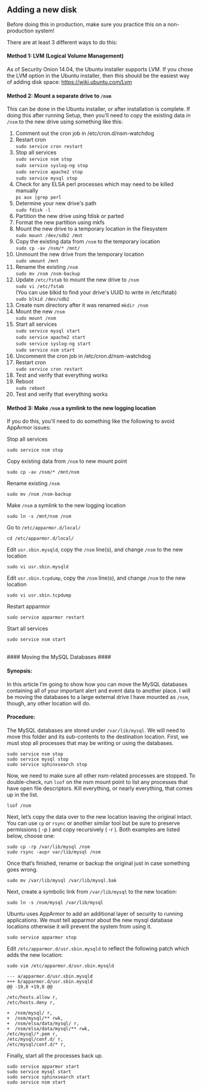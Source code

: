 ## Adding a new disk

Before doing this in production, make sure you practice this on a non-production system!

There are at least 3 different ways to do this:

#### Method 1: LVM (Logical Volume Management)
As of Security Onion 14.04, the Ubuntu installer supports LVM.  If you chose the LVM option in the Ubuntu installer, then this should be the easiest way of adding disk space:
https://wiki.ubuntu.com/Lvm

#### Method 2: Mount a separate drive to `/nsm`
This can be done in the Ubuntu installer, or after installation is complete. If doing this after running Setup, then you'll need to copy the existing data in `/nsm` to the new drive using something like this:

1. Comment out the cron job in /etc/cron.d/nsm-watchdog
1. Restart cron  
`sudo service cron restart`
1. Stop all services  
`sudo service nsm stop`  
`sudo service syslog-ng stop`  
`sudo service apache2 stop`  
`sudo service mysql stop`  
1. Check for any ELSA perl processes which may need to be killed manually  
`ps aux |grep perl`  
1. Determine your new drive's path  
`sudo fdisk -l`  
1. Partition the new drive using fdisk or parted
1. Format the new partition using mkfs
1. Mount the new drive to a temporary location in the filesystem  
`sudo mount /dev/sdb2 /mnt`  
1. Copy the existing data from `/nsm` to the temporary location  
`sudo cp -av /nsm/* /mnt/`
1. Unmount the new drive from the temporary location  
`sudo umount /mnt`
1. Rename the existing `/nsm`  
`sudo mv /nsm /nsm-backup`
1. Update `/etc/fstab` to mount the new drive to `/nsm`  
`sudo vi /etc/fstab`  
(You can use blkid to find your drive's UUID to write in /etc/fstab)  
`sudo blkid /dev/sdb2`
1. Create nsm directory after it was renamed
`mkdir /nsm`
1. Mount the new `/nsm`  
`sudo mount /nsm`
1. Start all services  
`sudo service mysql start`  
`sudo service apache2 start`  
`sudo service syslog-ng start`  
`sudo service nsm start`  
1. Uncomment the cron job in /etc/cron.d/nsm-watchdog
1. Restart cron  
`sudo service cron restart`
1. Test and verify that everything works
1. Reboot  
`sudo reboot`
1. Test and verify that everything works

#### Method 3: Make `/nsm` a symlink to the new logging location

If you do this, you'll need to do something like the following to avoid AppArmor issues:

Stop all services

```
sudo service nsm stop
```

Copy existing data from `/nsm` to new mount point

```
sudo cp -av /nsm/* /mnt/nsm
```

Rename existing `/nsm`

```
sudo mv /nsm /nsm-backup
```

Make `/nsm` a symlink to the new logging location

```
sudo ln -s /mnt/nsm /nsm
```

Go to `/etc/apparmor.d/local/`

```
cd /etc/apparmor.d/local/
```

Edit `usr.sbin.mysqld`, copy the `/nsm` line(s), and change `/nsm` to the new location

```
sudo vi usr.sbin.mysqld
```

Edit `usr.sbin.tcpdump`, copy the `/nsm` line(s), and change `/nsm` to the new location

```
sudo vi usr.sbin.tcpdump
```

Restart apparmor

```
sudo service apparmor restart
```

Start all services

```
sudo service nsm start
```
<br>
#### Moving the MySQL Databases ####

#### Synopsis: ####

In this article I’m going to show how you can move the MySQL databases containing all of your important alert and event data to another place. I will be moving the databases to a large external drive I have mounted as `/nsm`, though, any other location will do.

#### Procedure: ####

The MySQL databases are stored under `/var/lib/mysql`. We will need to move this folder
and its sub-contents to the destination location. First, we must stop all processes that may
be writing or using the databases.

```
sudo service nsm stop
sudo service mysql stop
sudo service sphinxsearch stop
```

Now, we need to make sure all other nsm-related processes are stopped. To double-check,
run `lsof` on the nsm mount point to list any processes that have open file descriptors. Kill everything,
or nearly everything, that comes up in the list.

```
lsof /nsm
```

Next, let’s copy the data over to the new location leaving the original intact. You can use `cp` or `rsync`
or another similar tool but be sure to preserve permissions ( -p ) and copy recursively ( -r ). Both
examples are listed below, choose one:

```
sudo cp -rp /var/lib/mysql /nsm
sudo rsync -avpr var/lib/mysql /nsm
```

Once that’s finished, rename or backup the original just in case something goes wrong.

```
sudo mv /var/lib/mysql /var/lib/mysql.bak
```

Next, create a symbolic link from `/var/lib/mysql` to the new location:

```
sudo ln -s /nsm/mysql /var/lib/mysql
```

Ubuntu uses AppArmor to add an additional layer of security to running applications.
We must tell apparmor about the new mysql database locations otherwise it will prevent
the system from using it.

```
sudo service apparmor stop
```

Edit `/etc/apparmor.d/usr.sbin.mysqld` to reflect the following patch which adds the new location:
```
sudo vim /etc/apparmor.d/usr.sbin.mysqld
```

```
--- a/apparmor.d/usr.sbin.mysqld
+++ b/apparmor.d/usr.sbin.mysqld
@@ -19,8 +19,8 @@

/etc/hosts.allow r,
/etc/hosts.deny r,

+  /nsm/mysql/ r,
+  /nsm/mysql/** rwk,
+  /nsm/elsa/data/mysql/ r,
+  /nsm/elsa/data/mysql/** rwk,
/etc/mysql/*.pem r,
/etc/mysql/conf.d/ r,
/etc/mysql/conf.d/* r,
```

Finally, start all the processes back up.

```
sudo service apparmor start
sudo service mysql start
sudo service sphinxsearch start
sudo service nsm start
```